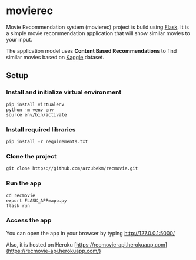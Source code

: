 # movierec
Movie Recommendation system (movierec) project is build using [Flask](http://flask.pocoo.org/). It is a simple movie recommendation application that will show similar movies to your input.

The application model uses **Content Based Recommendations** to find similar movies based on [Kaggle](https://www.kaggle.com/tmdb/tmdb-movie-metadata) dataset.

## Setup
### Install and initialize virtual environment
```
pip install virtualenv
python -m venv env
source env/bin/activate
```
### Install required libraries
```
pip install -r requirements.txt
```
### Clone the project
```
git clone https://github.com/arzubekm/recmovie.git
```
### Run the app
```
cd recmovie
export FLASK_APP=app.py
flask run
```
### Access the app
You can open the app in your browser by typing http://127.0.0.1:5000/

Also, it is hosted on Heroku [https://recmovie-api.herokuapp.com](https://recmovie-api.herokuapp.com/)
